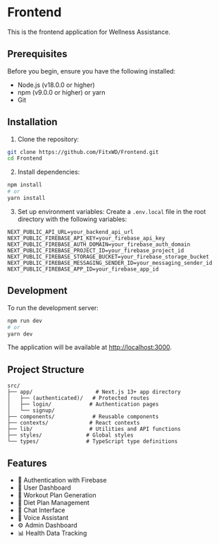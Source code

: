 # Frontend

This is the frontend application for Wellness Assistance.

## Prerequisites

Before you begin, ensure you have the following installed:
- Node.js (v18.0.0 or higher)
- npm (v9.0.0 or higher) or yarn
- Git

## Installation

1. Clone the repository:
```bash
git clone https://github.com/FitxWD/Frontend.git
cd Frontend
```

2. Install dependencies:
```bash
npm install
# or
yarn install
```

3. Set up environment variables:
Create a `.env.local` file in the root directory with the following variables:
```env
NEXT_PUBLIC_API_URL=your_backend_api_url
NEXT_PUBLIC_FIREBASE_API_KEY=your_firebase_api_key
NEXT_PUBLIC_FIREBASE_AUTH_DOMAIN=your_firebase_auth_domain
NEXT_PUBLIC_FIREBASE_PROJECT_ID=your_firebase_project_id
NEXT_PUBLIC_FIREBASE_STORAGE_BUCKET=your_firebase_storage_bucket
NEXT_PUBLIC_FIREBASE_MESSAGING_SENDER_ID=your_messaging_sender_id
NEXT_PUBLIC_FIREBASE_APP_ID=your_firebase_app_id
```

## Development

To run the development server:

```bash
npm run dev
# or
yarn dev
```

The application will be available at [http://localhost:3000](http://localhost:3000).

## Project Structure

```
src/
├── app/                    # Next.js 13+ app directory
│   ├── (authenticated)/   # Protected routes
│   ├── login/            # Authentication pages
│   └── signup/
├── components/            # Reusable components
├── contexts/             # React contexts
├── lib/                  # Utilities and API functions
├── styles/              # Global styles
└── types/               # TypeScript type definitions
```

## Features

- 🔐 Authentication with Firebase
- 👤 User Dashboard
- 💪 Workout Plan Generation
- 🥗 Diet Plan Management
- 💬 Chat Interface
- 🎤 Voice Assistant
- ⚙️ Admin Dashboard
- 📊 Health Data Tracking

